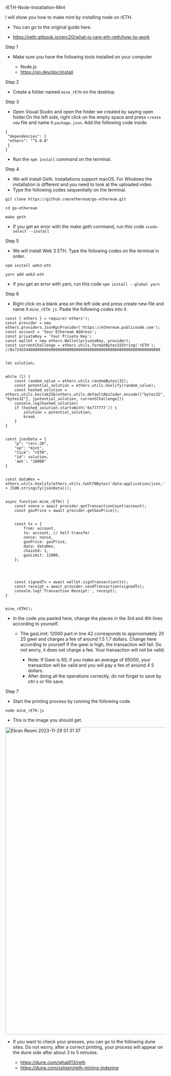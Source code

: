 rETH-Node-Installation-Mint

I will show you how to make mint by installing node on rETH.


- You can go to the original guide here.

- https://reth.gitbook.io/rerc20/what-is-rare-eth-reth/how-to-work


Step 1

- Make sure you have the following tools installed on your computer


  - Node.js
  - https://go.dev/doc/install

Step 2

- Create a folder named `mine_rETH` on the desktop.


Step 3 

- Open Visual Studio and open the folder we created by saying open folder.On the left side, right click on the empty space and press `create new` file and name it `package.json`. Add the following code inside.
```
{
 "dependencies": {
 "ethers": "^5.0.0"
 }
}
```

- Run the `npm install` command on the terminal.


Step 4 


- We will install Geth. Installations support macOS. For Windows the installation is different and you need to look at the uploaded video.
- Type the following codes sequentially on the terminal.

```
git clone https://github.com/ethereum/go-ethereum.git
```
```
cd go-ethereum
```
```
make geth
```

- If you get an error with the make geth command, run this code `xcode-select --install`


Step 5 

- We will install Web 3 ETH. Type the following codes on the terminal in order.
```
npm install web3-eth
```
```
yarn add web3-eth
```

- If you get an error with yarn, run this code `npm install --global yarn`

  
Step 6 

- Right click on a blank area on the left side and press create new file and name it `mine_rETH.js`. Paste the following codes into it.
```
const { ethers } = require('ethers');
const provider = new ethers.providers.JsonRpcProvider('https://ethereum.publicnode.com');
const account = 'Your Ethereum Address';
const privateKey = 'Your Private Key';
const wallet = new ethers.Wallet(privateKey, provider);
const currentChallenge = ethers.utils.formatBytes32String('rETH'); //0x7245544800000000000000000000000000000000000000000000000000000000


let solution;


while (1) {
    const random_value = ethers.utils.randomBytes(32);
    const potential_solution = ethers.utils.hexlify(random_value);
    const hashed_solution = ethers.utils.keccak256(ethers.utils.defaultAbiCoder.encode(["bytes32", "bytes32"], [potential_solution, currentChallenge]))
    console.log(hashed_solution)
    if (hashed_solution.startsWith('0x777777')) {
        solution = potential_solution;
        break
    }
}


const jsonData = {
    "p": "rerc-20",
    "op": "mint",
    "tick": "rETH",
    "id": solution,
    'amt': "10000"
}


const dataHex = ethers.utils.hexlify(ethers.utils.toUtf8Bytes('data:application/json,' + JSON.stringify(jsonData)));


async function mine_rETH() {
    const nonce = await provider.getTransactionCount(account);
    const gasPrice = await provider.getGasPrice();


    const tx = {
        from: account,
        to: account, // Self-transfer
        nonce: nonce,
        gasPrice: gasPrice,
        data: dataHex,
        chainId: 1,
        gasLimit: 12000,
    }; 




    const signedTx = await wallet.signTransaction(tx);
    const receipt = await provider.sendTransaction(signedTx);
    console.log('Transaction Receipt:', receipt);
}


mine_rETH();
```

- In the code you pasted here, change the places in the 3rd and 4th lines according to yourself.


  - The gasLimit: 12000 part in line 42 corresponds to approximately 20 25 gwei and charges a fee of around 1.5 1.7 dollars. Change here according to yourself If the gwei is high, the transaction will fail. Do not worry, it does not charge a fee. Your transaction will not be valid.


     - Note: If Gwei is 60, if you make an average of 65000, your transaction will be valid and you will pay a fee of around 4 5 dollars.
     - After doing all the operations correctly, do not forget to save by ctrl s or file save.


Step 7

- Start the printing process by running the following code.
```
node mine_rETH.js
```

- This is the image you should get.


<img width="963" alt="Ekran Resmi 2023-11-29 01 31 37" src="https://github.com/eCoxvague/rETH-Node-Kurulum-Mint/assets/100167495/8b75392b-4f80-4817-a046-e85dc85d99a1">


- If you want to check your presses, you can go to the following dune sites. Do not worry, after a correct printing, your process will appear on the dune side after about 3 to 5 minutes.


  - https://dune.com/qihai613/reth
  - https://dune.com/sslisen/reth-mining-indexing

